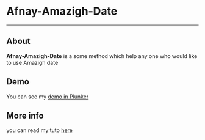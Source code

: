 # Afnay-Amazigh-Date
<hr />
<h2>About</h2>

<b>Afnay-Amazigh-Date</b> is a some method which help any one who would like to use Amazigh date

<h2>Demo</h2>

You can see my <a href="http://plnkr.co/edit/qKF1iIUhGA5MC03EeHhT?p=preview">demo in Plunker</a>

<h2>More info</h2>

you can read my tuto <a href="http://www.craazybook.com/cultures/tamazight/views/afnay-amazigh-date/">here</a>

